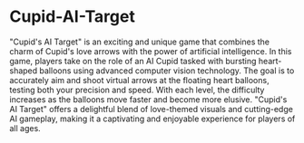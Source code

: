 # Cupid-AI-Target
"Cupid's AI Target" is an exciting and unique game that combines the charm of Cupid's love arrows with the power of artificial intelligence. In this game, players take on the role of an AI Cupid tasked with bursting heart-shaped balloons using advanced computer vision technology. The goal is to accurately aim and shoot virtual arrows at the floating heart balloons, testing both your precision and speed. With each level, the difficulty increases as the balloons move faster and become more elusive. "Cupid's AI Target" offers a delightful blend of love-themed visuals and cutting-edge AI gameplay, making it a captivating and enjoyable experience for players of all ages.
